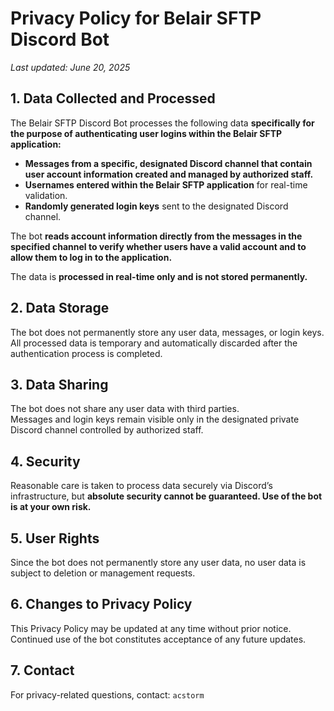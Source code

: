 # Privacy Policy for Belair SFTP Discord Bot

_Last updated: June 20, 2025_

## 1. Data Collected and Processed
The Belair SFTP Discord Bot processes the following data **specifically for the purpose of authenticating user logins within the Belair SFTP application:**

- **Messages from a specific, designated Discord channel that contain user account information created and managed by authorized staff.**  
- **Usernames entered within the Belair SFTP application** for real-time validation.
- **Randomly generated login keys** sent to the designated Discord channel.

The bot **reads account information directly from the messages in the specified channel to verify whether users have a valid account and to allow them to log in to the application.**

The data is **processed in real-time only and is not stored permanently.**

## 2. Data Storage
The bot does not permanently store any user data, messages, or login keys.  
All processed data is temporary and automatically discarded after the authentication process is completed.

## 3. Data Sharing
The bot does not share any user data with third parties.  
Messages and login keys remain visible only in the designated private Discord channel controlled by authorized staff.

## 4. Security
Reasonable care is taken to process data securely via Discord’s infrastructure, but **absolute security cannot be guaranteed. Use of the bot is at your own risk.**

## 5. User Rights
Since the bot does not permanently store any user data, no user data is subject to deletion or management requests.

## 6. Changes to Privacy Policy
This Privacy Policy may be updated at any time without prior notice. Continued use of the bot constitutes acceptance of any future updates.

## 7. Contact
For privacy-related questions, contact: `acstorm`

